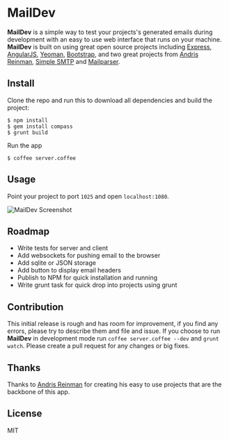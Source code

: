 # MailDev

**MailDev** is a simple way to test your projects's generated emails during development with an easy to use web interface that runs on your machine.  **MailDev** is built on using great open source projects including [Express](http://expressjs.com), [AngularJS](http://angularjs.org/), [Yeoman](http://yeoman.io/), [Bootstrap](http://twitter.github.com/bootstrap/), and two great projects from [Andris Reinman](https://github.com/andris9), [Simple SMTP](https://github.com/andris9/simplesmtp) and [Mailparser](https://github.com/andris9/mailparser).

## Install

Clone the repo and run this to download all dependencies and build the project:
	
	$ npm install
	$ gem install compass
	$ grunt build

Run the app

	$ coffee server.coffee

## Usage

Point your project to port `1025` and open `localhost:1080`.

![MailDev Screenshot](https://dl.dropboxusercontent.com/s/dxym73zkohpz477/maildev-03-31-13.png)

## Roadmap

* Write tests for server and client
* Add websockets for pushing email to the browser
* Add sqlite or JSON storage
* Add button to display email headers
* Publish to NPM for quick installation and running
* Write grunt task for quick drop into projects using grunt

## Contribution

This initial release is rough and has room for improvement, if you find any errors, please try to describe them and file and issue. If you choose to run **MailDev** in development mode run `coffee server.coffee --dev` and `grunt watch`.  Please create a pull request for any changes or big fixes.

## Thanks

Thanks to [Andris Reinman](https://github.com/andris9) for creating his easy to use projects that are the backbone of this app.

## License

MIT